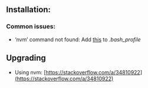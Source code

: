 
## Installation:

### Common issues:
- ‘nvm’ command not found: Add [this](https://stackoverflow.com/questions/16904658/node-version-manager-install-nvm-command-not-found/17707224#17707224) to _.bash\_profile_

## Upgrading
- Using nvm: [https://stackoverflow.com/a/34810922](https://stackoverflow.com/a/34810922)